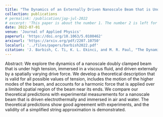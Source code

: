 ```yaml
---
title: "The Dynamics of an Externally Driven Nanoscale Beam that is Under High Tension and Immersed in a Viscous Fluid"
collection: publications
# permalink: /publication/jap-jul-2022
# excerpt: 'This paper is about the number 1. The number 2 is left for future work.'
date: 2022-07-01
venue: 'Journal of Applied Physics'
paperurl: 'https://doi.org/10.1063/5.0100462'
arxivurl: 'https://arxiv.org/pdf/2207.10750'
localurl: '../files/papers/barbish2022.pdf'
citation: 'J. Barbish, C. Ti, K. L. Ekinci, and M. R. Paul, "The Dynamics of an Externally Driven Nanoscale Beam that is Under High Tension and Immersed in a Viscous Fluid" <i>Journal of Applied Physics</i>, vol. 132, no. 3, p. 034501, Jul. 2022.'
---
```


Abstract: We explore the dynamics of a nanoscale doubly clamped beam that is under high tension, immersed in a viscous fluid, and driven externally by a spatially varying drive force. We develop a theoretical description that is valid for all possible values of tension, includes the motion of the higher modes of the beam, and accounts for a harmonic force that is applied over a limited spatial region of the beam near its ends. We compare our theoretical predictions with experimental measurements for a nanoscale beam that is driven electrothermally and immersed in air and water. The theoretical predictions show good agreement with experiments, and the validity of a simplified string approximation is demonstrated.